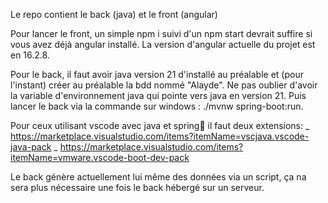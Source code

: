 Le repo contient le back (java) et le front (angular)

Pour lancer le front, un simple npm i suivi d'un npm start devrait suffire si vous avez déjà angular installé.
La version d'angular actuelle du projet est en 16.2.8.

Pour le back, il faut avoir java version 21 d'installé au préalable et (pour l'instant) créer au préalable la bdd nommé "Alayde".
Ne pas oublier d'avoir la variable d'environnement java qui pointe vers java en version 21.
Puis lancer le back via la commande sur windows : ./mvnw spring-boot:run.

Pour ceux utilisant vscode avec java et spring:boot: il faut deux extensions:
_ https://marketplace.visualstudio.com/items?itemName=vscjava.vscode-java-pack
_ https://marketplace.visualstudio.com/items?itemName=vmware.vscode-boot-dev-pack

Le back génère actuellement lui même des données via un script, ça na sera plus nécessaire une fois le back hébergé sur un serveur.
